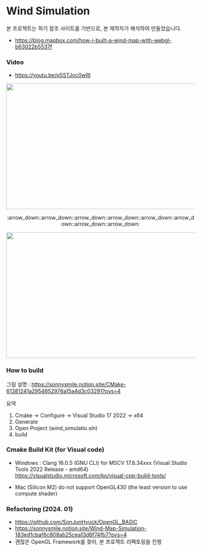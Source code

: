 # Wind Simulation
본 프로젝트는 하기 참조 사이트를 기반으로, 본 제작자가 해석하여 만들었습니다.
- https://blog.mapbox.com/how-i-built-a-wind-map-with-webgl-b63022b5537f

### Video
- https://youtu.be/p5STJoc0wRI
<p align="center"> <img src="https://github.com/SonJunHyuck/Wind_Simulation/blob/main/videos/Wind%20Simulation%20with%20Compute%20Shader(Old).png" width="600" height="336"> </p>
<p align="center"> :arrow_down::arrow_down::arrow_down::arrow_down::arrow_down::arrow_down::arrow_down::arrow_down: </p>
<p align="center"> <img src="https://github.com/SonJunHyuck/Wind_Simulation/blob/main/videos/Wind%20Simulation%20with%20Compute%20Shader(New).png" width="600" height="336"> </p>

### How to build
그림 설명 : https://sonnysmile.notion.site/CMake-61381241a2954852976a15a4d3c03291?pvs=4

요약
1. Cmake -> Configure -> Visual Studio 17 2022 -> x64
2. Generate
3. Open Project (wind_simulatio.sln)
7. build

### Cmake Build Kit (for Visual code)
- Windows : Clang 16.0.5 (GNU CLI) for MSCV 17.8.34xxx (Visual Studio Tools 2022 Release - amd64)
  https://visualstudio.microsoft.com/ko/visual-cpp-build-tools/

- Mac (Silicon M2) do not support OpenGL430 (the least version to use compute shader)

### Refactoring (2024. 01)
- https://github.com/SonJunHyuck/OpenGL_BASIC
- https://sonnysmile.notion.site/Wind-Map-Simulation-183ed1cbaf6c808ab25cea13d6f74fb7?pvs=4
- 괜찮은 OpenGL Framework를 찾아, 본 프로젝트 리펙토링을 진행
